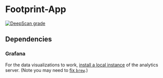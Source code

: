 # Footprint-App

[![DeepScan grade](https://deepscan.io/api/teams/6048/projects/7909/branches/87893/badge/grade.svg)](https://deepscan.io/dashboard#view=project&tid=6048&pid=7909&bid=87893)

## Dependencies

### Grafana

For the data visualizations to work, [install a local instance](https://grafana.com/docs/installation/mac/) of the analytics server. (Note you may need to [fix `brew`](https://github.com/sblackstealth/Footprint-App/issues/27#issuecomment-553093930).)
